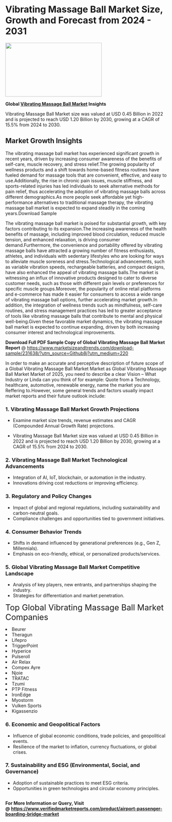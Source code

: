 <H1>Vibrating Massage Ball Market Size, Growth and Forecast from 2024 - 2031</H1><img class="aligncenter size-medium wp-image-584254" src="https://thirdeyenews.in/wp-content/uploads/2024/09/Global-Market-Research-300x168.jpeg" alt="" width="300" height="168" /><p><strong>Global&nbsp;<a href="https://www.marketsizeandtrends.com/download-sample/231638/?utm_source=Github8j?utm_medium=220">Vibrating Massage Ball Market</a> Insights</strong></p><p>Vibrating Massage Ball Market size was valued at USD 0.45 Billion in 2022 and is projected to reach USD 1.20 Billion by 2030, growing at a CAGR of 15.5% from 2024 to 2030.</p><p><h2>Market Growth Insights</h2> <p>The vibrating massage ball market has experienced significant growth in recent years, driven by increasing consumer awareness of the benefits of self-care, muscle recovery, and stress relief.The growing popularity of wellness products and a shift towards home-based fitness routines have fueled demand for massage tools that are convenient, effective, and easy to use.Additionally, the rise in chronic pain issues, muscle stiffness, and sports-related injuries has led individuals to seek alternative methods for pain relief, thus accelerating the adoption of vibrating massage balls across different demographics.As more people seek affordable yet high-performance alternatives to traditional massage therapy, the vibrating massage ball market is expected to expand steadily in the coming years.Download Sample</p> <p>The vibrating massage ball market is poised for substantial growth, with key factors contributing to its expansion.The increasing awareness of the health benefits of massage, including improved blood circulation, reduced muscle tension, and enhanced relaxation, is driving consumer demand.Furthermore, the convenience and portability offered by vibrating massage balls have attracted a growing number of fitness enthusiasts, athletes, and individuals with sedentary lifestyles who are looking for ways to alleviate muscle soreness and stress.Technological advancements, such as variable vibration speeds, rechargeable batteries, and compact designs, have also enhanced the appeal of vibrating massage balls.The market is witnessing an influx of innovative products designed to cater to diverse customer needs, such as those with different pain levels or preferences for specific muscle groups.Moreover, the popularity of online retail platforms and e-commerce has made it easier for consumers to access a wide range of vibrating massage ball options, further accelerating market growth.In addition, the integration of wellness trends such as mindfulness, self-care routines, and stress management practices has led to greater acceptance of tools like vibrating massage balls that contribute to mental and physical well-being.Given these favorable market dynamics, the vibrating massage ball market is expected to continue expanding, driven by both increasing consumer interest and technological improvements.</p><p><span class=""><strong>Download Full PDF Sample Copy of Global Vibrating Massage Ball Market Report</strong> @ <a href="https://www.marketsizeandtrends.com/download-sample/231638/?utm_source=Github8j?utm_medium=220" target="_blank">https://www.marketsizeandtrends.com/download-sample/231638/?utm_source=Github8j?utm_medium=220</a></span></p><p>In order to make an accurate and perceptive description of future scope of a Global&nbsp;Vibrating Massage Ball Market Market as Global&nbsp;Vibrating Massage Ball Market Market of 2025, you need to describe a clear Vision &ndash; What Industry or Linda can you think of for example: Quote from a Technology, healthcare, automotive, renewable energy, name the market you are Reffering to.However, some general trends and factors usually impact market reports and their future outlook include:</p><h3>1.&nbsp;<strong>Vibrating Massage Ball Market Growth Projections</strong></h3><ul><li>Examine market size trends, revenue estimates and CAGR (Compounded Annual Growth Rate) projections.</li><li><p>Vibrating Massage Ball Market size was valued at USD 0.45 Billion in 2022 and is projected to reach USD 1.20 Billion by 2030, growing at a CAGR of 15.5% from 2024 to 2030.</p></li></ul><h3>2.&nbsp;<strong>Vibrating Massage Ball Market Technological Advancements</strong></h3><ul><li>Integration of AI, IoT, blockchain, or automation in the industry.</li><li>Innovations driving cost reductions or improving efficiency.</li></ul><h3>3.&nbsp;<strong>Regulatory and Policy Changes</strong></h3><ul><li>Impact of global and regional regulations, including sustainability and carbon-neutral goals.</li><li>Compliance challenges and opportunities tied to government initiatives.</li></ul><h3>4.&nbsp;<strong>Consumer Behavior Trends</strong></h3><ul><li>Shifts in demand influenced by generational preferences (e.g., Gen Z, Millennials).</li><li>Emphasis on eco-friendly, ethical, or personalized products/services.</li></ul><h3>5.&nbsp;<strong>Global Vibrating Massage Ball Market Competitive Landscape</strong></h3><ul><li>Analysis of key players, new entrants, and partnerships shaping the industry.</li><li>Strategies for differentiation and market penetration.</li></ul><p data-pm-slice="1 1 []"><span style="color: inherit; font-family: inherit; font-size: 25px;">Top Global Vibrating Massage Ball Market Companies</span></p><div class="" data-test-id=""><p><li>Beurer</li><li> Theragun</li><li> Lifepro</li><li> TriggerPoint</li><li> Hyperice</li><li> Pulseroll</li><li> Air Relax</li><li> Compex Ayre</li><li> Njoie</li><li> TRATAC</li><li> Tzumi</li><li> PTP Fitness</li><li> IronEdge</li><li> Myostorm</li><li> Vulken Sports</li><li> Kigassenzio</li></p></div><h3>6.&nbsp;<strong>Economic and Geopolitical Factors</strong></h3><ul><li>Influence of global economic conditions, trade policies, and geopolitical events.</li><li>Resilience of the market to inflation, currency fluctuations, or global crises.</li></ul><h3>7.&nbsp;<strong>Sustainability and ESG (Environmental, Social, and Governance)</strong></h3><ul><li>Adoption of sustainable practices to meet ESG criteria.</li><li>Opportunities in green technologies and circular economy principles.</li></ul><h2><strong style="font-size: 14px;">For More Information or Query, Visit @&nbsp;</strong><a style="background-color: #ffffff; font-size: 14px;" href="https://www.marketsizeandtrends.com/report/vibrating-massage-ball-market/" target="_blank">https://www.verifiedmarketreports.com/product/airport-passenger-boarding-bridge-market</a></h2>
